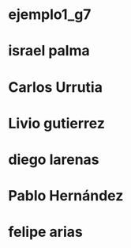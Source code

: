 # ejemplo1_g7


# israel palma
# Carlos Urrutia
# Livio gutierrez
# diego larenas








# Pablo Hernández









# felipe arias